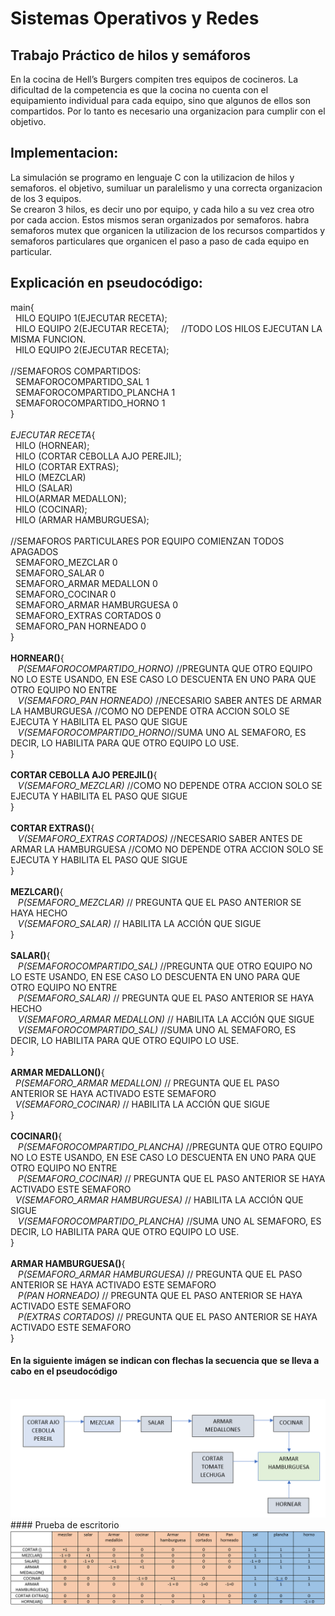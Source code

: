 # Sistemas Operativos y Redes

## Trabajo Práctico de hilos y semáforos

En la cocina de Hell’s Burgers compiten tres equipos de 
cocineros. 
La dificultad de la competencia es que la cocina no cuenta
con el equipamiento individual para cada equipo, sino que
algunos de ellos son compartidos. Por lo tanto es necesario una organizacion para
cumplir con el objetivo.

## Implementacion:
La simulación se programo en lenguaje C con la utilizacion de hilos y semaforos. el objetivo, sumiluar un paralelismo y
una correcta organizacion de los 3 equipos. 
<br>Se crearon 3 hilos, es decir uno por equipo, y cada hilo a su vez crea otro por cada accion. Estos mismos seran organizados por semaforos.
habra semaforos mutex que organicen la utilizacion de los recursos compartidos y semaforos particulares que organicen el paso a paso de cada
equipo en particular.

## Explicación en pseudocódigo:
main{
  <br>
  &nbsp; HILO EQUIPO 1(EJECUTAR RECETA);
  <br>
  &nbsp; HILO EQUIPO 2(EJECUTAR RECETA);     &nbsp; &nbsp;  //TODO LOS HILOS EJECUTAN LA MISMA FUNCION.
  <br>
  &nbsp; HILO EQUIPO 2(EJECUTAR RECETA);
  <br>
  <br>
  //SEMAFOROS COMPARTIDOS:
  <br>
 &nbsp;   SEMAFOROCOMPARTIDO_SAL 1
  <br>
 &nbsp;   SEMAFOROCOMPARTIDO_PLANCHA 1
  <br>
 &nbsp;  SEMAFOROCOMPARTIDO_HORNO 1
  <br> 
}
<br> 
<br> 
*EJECUTAR RECETA*{
    <br>
    &nbsp; HILO (HORNEAR);
    <br>
    &nbsp; HILO (CORTAR CEBOLLA AJO PEREJIL);
    <br>
    &nbsp; HILO (CORTAR EXTRAS);
    <br>
    &nbsp; HILO (MEZCLAR)
    <br>
    &nbsp; HILO (SALAR)
    <br>
    &nbsp; HILO(ARMAR MEDALLON);
    <br>
    &nbsp;  HILO (COCINAR);
    <br>
    &nbsp; HILO (ARMAR HAMBURGUESA);
    <br>
    <br>
    //SEMAFOROS PARTICULARES POR EQUIPO COMIENZAN TODOS APAGADOS
    <br>
   &nbsp; SEMAFORO_MEZCLAR 0
    <br>
   &nbsp; SEMAFORO_SALAR 0
    <br>
   &nbsp; SEMAFORO_ARMAR MEDALLON 0
    <br>
   &nbsp; SEMAFORO_COCINAR 0
    <br>
   &nbsp; SEMAFORO_ARMAR HAMBURGUESA 0
    <br>
   &nbsp; SEMAFORO_EXTRAS CORTADOS 0
    <br>
  &nbsp;  SEMAFORO_PAN HORNEADO 0
    <br>
}
<br>
<br>
**HORNEAR()**{
<br>
&nbsp;&nbsp; *P(SEMAFOROCOMPARTIDO_HORNO)* //PREGUNTA QUE OTRO EQUIPO NO LO ESTE USANDO, EN ESE CASO LO DESCUENTA EN UNO PARA QUE OTRO EQUIPO NO ENTRE
  <br>
&nbsp;&nbsp; *V(SEMAFORO_PAN HORNEADO)*  //NECESARIO SABER ANTES DE ARMAR LA HAMBURGUESA //COMO NO DEPENDE OTRA ACCION SOLO SE EJECUTA Y HABILITA EL PASO QUE SIGUE
  <br>
&nbsp;&nbsp; *V(SEMAFOROCOMPARTIDO_HORNO*//SUMA UNO AL SEMAFORO, ES DECIR, LO HABILITA PARA QUE OTRO EQUIPO LO USE.
<br>
}
<br>
<br>
**CORTAR CEBOLLA AJO PEREJIL()**{
<br>
&nbsp;&nbsp; *V(SEMAFORO_MEZCLAR)*    //COMO NO DEPENDE OTRA ACCION SOLO SE EJECUTA Y HABILITA EL PASO QUE SIGUE
<br>
}
<br>
<br>
**CORTAR EXTRAS()**{
<br>
&nbsp;&nbsp; *V(SEMAFORO_EXTRAS CORTADOS)* //NECESARIO SABER ANTES DE ARMAR LA HAMBURGUESA //COMO NO DEPENDE OTRA ACCION SOLO SE EJECUTA Y HABILITA EL PASO QUE SIGUE
<br>
}
<br>
<br>
**MEZLCAR()**{
<br>
&nbsp; &nbsp;*P(SEMAFORO_MEZCLAR)* // PREGUNTA QUE EL PASO ANTERIOR SE HAYA HECHO
<br>
&nbsp; &nbsp;*V(SEMAFORO_SALAR)* // HABILITA LA ACCIÓN QUE SIGUE
<br>
}
<br>
<br>
**SALAR()**{
<br>
&nbsp;&nbsp; *P(SEMAFOROCOMPARTIDO_SAL)* //PREGUNTA QUE OTRO EQUIPO NO LO ESTE USANDO, EN ESE CASO LO DESCUENTA EN UNO PARA QUE OTRO EQUIPO NO ENTRE
<br>
&nbsp;&nbsp; *P(SEMAFORO_SALAR)* // PREGUNTA QUE EL PASO ANTERIOR SE HAYA HECHO
<br>
&nbsp;&nbsp; *V(SEMAFORO_ARMAR MEDALLON)* // HABILITA LA ACCIÓN QUE SIGUE
<br>
&nbsp;&nbsp; *V(SEMAFOROCOMPARTIDO_SAL)* //SUMA UNO AL SEMAFORO, ES DECIR, LO HABILITA PARA QUE OTRO EQUIPO LO USE.
<br>
}
<br>
<br>
**ARMAR MEDALLON()**{
<br>
&nbsp;&nbsp;*P(SEMAFORO_ARMAR MEDALLON)* // PREGUNTA QUE EL PASO ANTERIOR SE HAYA ACTIVADO ESTE SEMAFORO
<br>
&nbsp;&nbsp;*V(SEMAFORO_COCINAR)* // HABILITA LA ACCIÓN QUE SIGUE
<br>
}
<br>
<br>
**COCINAR()**{
<br>
&nbsp;&nbsp; *P(SEMAFOROCOMPARTIDO_PLANCHA)* //PREGUNTA QUE OTRO EQUIPO NO LO ESTE USANDO, EN ESE CASO LO DESCUENTA EN UNO PARA QUE OTRO EQUIPO NO ENTRE
<br>
&nbsp;&nbsp; *P(SEMAFORO_COCINAR)* // PREGUNTA QUE EL PASO ANTERIOR SE HAYA ACTIVADO ESTE SEMAFORO
<br>
&nbsp;&nbsp;*V(SEMAFORO_ARMAR HAMBURGUESA)* // HABILITA LA ACCIÓN QUE SIGUE
<br>
&nbsp;&nbsp; *V(SEMAFOROCOMPARTIDO_PLANCHA)* //SUMA UNO AL SEMAFORO, ES DECIR, LO HABILITA PARA QUE OTRO EQUIPO LO USE.
<br>
}
<br>
<br>
**ARMAR HAMBURGUESA()**{
<br>
&nbsp;&nbsp; *P(SEMAFORO_ARMAR HAMBURGUESA)* // PREGUNTA QUE EL PASO ANTERIOR SE HAYA ACTIVADO ESTE SEMAFORO
<br>
&nbsp;&nbsp; *P(PAN HORNEADO)* // PREGUNTA QUE EL PASO ANTERIOR SE HAYA ACTIVADO ESTE SEMAFORO
<br>
&nbsp;&nbsp; *P(EXTRAS CORTADOS)* // PREGUNTA QUE EL PASO ANTERIOR SE HAYA ACTIVADO ESTE SEMAFORO
<br>
}
<br>
#### En la siguiente imágen se indican con flechas la secuencia que se lleva a cabo en el pseudocódigo
<br>
<img src = "SECUENCIA.png">
<br>
#### Prueba de escritorio 
<img src = "prueba de escritorio.png">
